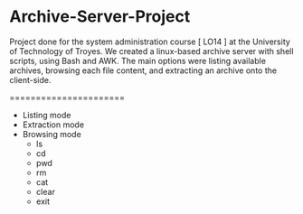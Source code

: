 Archive-Server-Project
======================
Project done for the system administration course [ LO14 ] at the University of Technology of Troyes.
We created a linux-based archive server with shell scripts, using Bash and AWK. The main options were listing available archives, browsing each file content, and extracting an archive onto the client-side.

======================
* Listing mode
* Extraction mode
* Browsing mode
  * ls
  * cd
  * pwd
  * rm
  * cat
  * clear
  * exit
